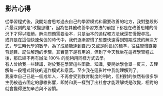 ## 影片心得   
從學習程式後，我開始會思考過去自己的學習模式和需要改善的地方，我對整段影片最深刻的是"改變思維"，因為在其他改善學習方法的前提下都是在改善思維的情況下才得以繼續，解決問題需要治本，只是治本的過程和方法我還在慢慢尋找。   
或許是在這個快速匆促的時代中，我們逐漸習慣了想要快速得到短期成效的解決方式，學生時代學的數學，為了成績能達到自己(又或是師長)的標準，往往習慣直接背題目、記住解題的步驟，其實當下是有用的，但到了今天我坐在這裡學習程式後，那已經不再有辦法 100% 的能夠用同樣方式去學。   
有人曾給我一些建議，對於我在學習這些函數、知識，要開始學會舉一反三，去理解每一段程式背後的運作模式和意義。至少我在這影片中我能理解到了。   
我慶幸自己已是一個成年人，不再會受到教育制度的制約，但相對的依然有很多學生仍被過去固定的思維影響，即將和我一樣到了出社會才能理解或是改變，相對的就會變得更加辛苦與不習慣。